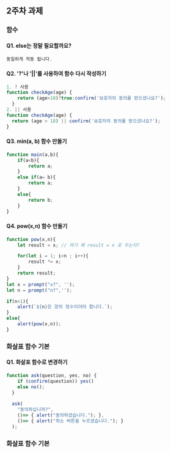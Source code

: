## 2주차 과제
### 함수
#### Q1. else는 정말 필요할까요?
```javascript
동일하게 작동 됩니다.
```
#### Q2. '?'나 '||'를 사용하여 함수 다시 작성하기
```javascript
1. ? 사용
function checkAge(age) {
    return (age>18)?true:confirm('보호자의 동의를 받으셨나요?');
  }
2. || 사용
function checkAge(age) {
  return (age > 18) || confirm('보호자의 동의를 받으셨나요?');
}
```
#### Q3. min(a, b) 함수 만들기
```javascript
function main(a,b){
    if(a<b){
        return a;
    }
    else if(a= b){
        return a;
    }
    else{
        return b;
    }
}
```
#### Q4. pow(x,n) 함수 만들기
```javascript
function pow(x,n){
    let result = x; // 여기 왜 result = x 로 두는지?

    for(let i = 1; i<n ; i++){
        result *= x;
    }
    return result;
}
let x = prompt("x?", '');
let n = prompt("n?",'');

if(n<1){
    alert(`${n}은 양의 정수이어야 합니다.`);
}
else{
    alert(pow(x,n));
}
```
### 화살표 함수 기본
#### Q1. 화살표 함수로 변경하기
```javascript
function ask(question, yes, no) {
    if (confirm(question)) yes()
    else no();
  }
  
  ask(
    "동의하십니까?",
    ()=> { alert("동의하셨습니다."); },
    ()=> { alert("취소 버튼을 누르셨습니다."); }
  );
  ```
### 화살표 함수 기본
